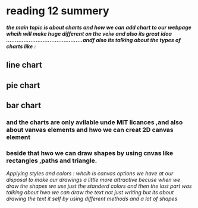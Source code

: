 # reading 12 summery
***the main topic is about charts and how we can add chart to our webpage whcih will make huge different on the veiw and also its great idea ............................................andf also its talking about the types of charts like :***
## line chart
## pie chart
## bar chart


### and the charts are only avilable unde MIT licances ,and also about vanvas elements and hwo we can creat 2D canvas element 
### beside that hwo we can draw shapes by using cnvas like rectangles ,paths and triangle.

*Applying styles and colors :*
*whcih is canvas options we have at our disposal to make our drawings a little more attractive becuse when we draw the shapes we use just the standerd colors* 
*and then the last part was talking about hwo we can draw the text not just writing but its about drawing the text it self by using different methods and a lot of shapes* 
